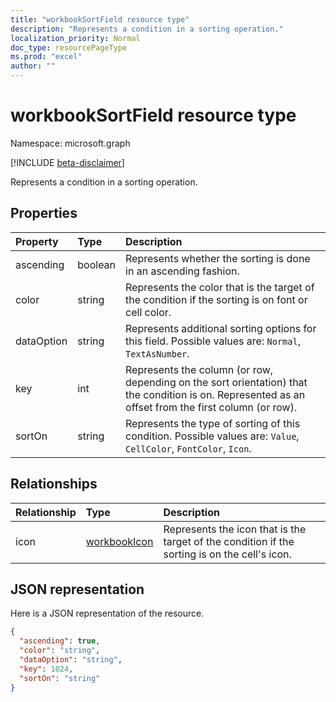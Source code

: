 ```yaml
---
title: "workbookSortField resource type"
description: "Represents a condition in a sorting operation."
localization_priority: Normal
doc_type: resourcePageType
ms.prod: "excel"
author: ""
---
```


# workbookSortField resource type

Namespace: microsoft.graph

[!INCLUDE [beta-disclaimer](../../includes/beta-disclaimer.md)]

Represents a condition in a sorting operation.

## Properties
| Property	   | Type	|Description|
|:---------------|:--------|:----------|
|ascending|boolean|Represents whether the sorting is done in an ascending fashion.|
|color|string|Represents the color that is the target of the condition if the sorting is on font or cell color.|
|dataOption|string|Represents additional sorting options for this field. Possible values are: `Normal`, `TextAsNumber`.|
|key|int|Represents the column (or row, depending on the sort orientation) that the condition is on. Represented as an offset from the first column (or row).|
|sortOn|string|Represents the type of sorting of this condition. Possible values are: `Value`, `CellColor`, `FontColor`, `Icon`.|

## Relationships
| Relationship | Type	|Description|
|:---------------|:--------|:----------|
|icon|[workbookIcon](workbookicon.md)|Represents the icon that is the target of the condition if the sorting is on the cell's icon.|

## JSON representation

Here is a JSON representation of the resource.

<!-- {
  "blockType": "resource",
  "optionalProperties": [

  ],
  "keyProperty": "id",
  "baseType":"microsoft.graph.entity",
  "@odata.type": "microsoft.graph.workbookSortField"
}-->

```json
{
  "ascending": true,
  "color": "string",
  "dataOption": "string",
  "key": 1024,
  "sortOn": "string"
}

```

<!-- uuid: 8fcb5dbc-d5aa-4681-8e31-b001d5168d79
2015-10-25 14:57:30 UTC -->
<!--
{
  "type": "#page.annotation",
  "description": "SortField resource",
  "keywords": "",
  "section": "documentation",
  "tocPath": "",
  "suppressions": []
}
-->
